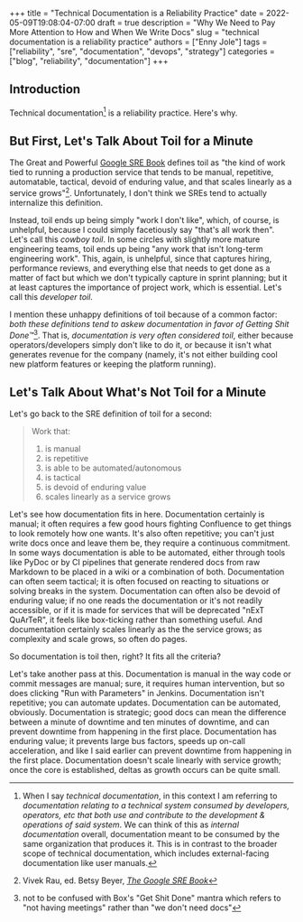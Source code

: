 +++
title = "Technical Documentation is a Reliability Practice"
date = 2022-05-09T19:08:04-07:00
draft = true
description = "Why We Need to Pay More Attention to How and When We Write Docs"
slug = "technical documentation is a reliability practice"
authors = ["Enny Jole"]
tags = ["reliability", "sre", "documentation", "devops", "strategy"]
categories = ["blog", "reliability", "documentation"]
+++
## Introduction

Technical documentation[^1] is a reliability practice. Here's why.

## But First, Let's Talk About Toil for a Minute

The Great and Powerful [Google SRE Book](https://sre.google/sre-book/table-of-contents/) defines toil as "the kind of work tied to running a production service that tends to be manual, repetitive, automatable, tactical, devoid of enduring value, and that scales linearly as a service grows"[^2]. Unfortunately, I don't think we SREs tend to actually internalize this definition.

Instead, toil ends up being simply "work I don't like", which, of course, is unhelpful, because I could simply facetiously say "that's all work then". Let's call this _cowboy toil_. In some circles with slightly more mature engineering teams, toil ends up being "any work that isn't long-term engineering work". This, again, is unhelpful, since that captures hiring, performance reviews, and everything else that needs to get done as a matter of fact but which we don't typically capture in sprint planning; but it at least captures the importance of project work, which is essential. Let's call this _developer toil_.

I mention these unhappy definitions of toil because of a common factor: _both these definitions tend to askew documentation in favor of Getting Shit Done™_[^3]. That is, _documentation is very often considered toil_, either because operators/developers simply don't like to do it, or because it isn't what generates revenue for the company (namely, it's not either building cool new platform features or keeping the platform running).

## Let's Talk About What's Not Toil for a Minute

Let's go back to the SRE definition of toil for a second:

> Work that:
>
> 1. is manual
> 1. is repetitive
> 1. is able to be automated/autonomous
> 1. is tactical
> 1. is devoid of enduring value
> 1. scales linearly as a service grows

Let's see how documentation fits in here. Documentation certainly is manual; it often requires a few good hours fighting Confluence to get things to look remotely how one wants. It's also often repetitive; you can't just write docs once and leave them be, they require a continuous commitment. In some ways documentation is able to be automated, either through tools like PyDoc or by CI pipelines that generate rendered docs from raw Markdown to be placed in a wiki or a combination of both. Documentation can often seem tactical; it is often focused on reacting to situations or solving breaks in the system. Documentation can often also be devoid of enduring value; if no one reads the documentation or it's not readily accessible, or if it is made for services that will be deprecated "nExT QuArTeR", it feels like box-ticking rather than something useful. And documentation certainly scales linearly as the the service grows; as complexity and scale grows, so often do pages.

So documentation is toil then, right? It fits all the criteria?

Let's take another pass at this. Documentation is manual in the way code or commit messages are manual; sure, it requires human intervention, but so does clicking "Run with Parameters" in Jenkins. Documentation isn't repetitive; you can automate updates. Documentation can be automated, obviously. Documentation is strategic; good docs can mean the difference between a minute of downtime and ten minutes of downtime, and can prevent downtime from happening in the first place. Documentation has enduring value; it prevents large bus factors, speeds up on-call acceleration, and like I said earlier can prevent downtime from happening in the first place. Documentation doesn't scale linearly with service growth; once the core is established, deltas as growth occurs can be quite small.

[^1]: When I say _technical documentation_, in this context I am referring to _documentation relating to a technical system consumed by developers, operators, etc that both use and contribute to the development & operations of said system_. We can think of this as _internal documentation_ overall, documentation meant to be consumed by the same organization that produces it. This is in contrast to the broader scope of technical documentation, which includes external-facing documentation like user manuals.
[^2]: Vivek Rau, ed. Betsy Beyer, [_The Google SRE Book_](https://sre.google/sre-book/eliminating-toil/)
[^3]: not to be confused with Box's "Get Shit Done" mantra which refers to "not having meetings" rather than "we don't need docs"
